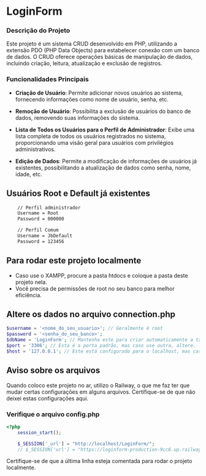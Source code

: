 
# LoginForm

### Descrição do Projeto

Este projeto é um sistema CRUD desenvolvido em PHP, utilizando a extensão PDO (PHP Data Objects) para estabelecer conexão com um banco de dados. O CRUD oferece operações básicas de manipulação de dados, incluindo criação, leitura, atualização e exclusão de registros.

### Funcionalidades Principais

- **Criação de Usuário**: Permite adicionar novos usuários ao sistema, fornecendo informações como nome de usuário, senha, etc.

- **Remoção de Usuário**: Possibilita a exclusão de usuários do banco de dados, removendo suas informações do sistema.

- **Lista de Todos os Usuários para o Perfil de Administrador**: Exibe uma lista completa de todos os usuários registrados no sistema, proporcionando uma visão geral para usuários com privilégios administrativos.

- **Edição de Dados**: Permite a modificação de informações de usuários já existentes, possibilitando a atualização de dados como senha, nome, idade, etc.

## Usuários Root e Default já existentes 
```bash
    // Perfil administrador
    Username = Root
    Password = 000000

    // Perfil Comum
    Username = JbDefault
    Password = 123456
```

## Para rodar este projeto localmente

- Caso use o XAMPP, procure a pasta htdocs e coloque a pasta deste projeto nela.
- Você precisa de permissões de root no seu banco para melhor eficiência.

## Altere os dados no arquivo connection.php

```php
$username = '<nome_do_seu_usuario>'; // Geralmente é root
$password = '<senha_do_seu_banco>';
$dbName = 'LoginForm'; // Mantenha este para criar automaticamente a tabela e o banco
$port = '3306'; // Esta é a porta padrão, mas caso use outra, altere.
$host = '127.0.0.1'; // Este está configurado para o localhost, mas caso possua um IP, coloque-o aqui.
```

## Aviso sobre os arquivos

Quando coloco este projeto no ar, utilizo o Railway, o que me faz ter que mudar certas configurações em alguns arquivos. Certifique-se de que não deixei estas configurações aqui.

### Verifique o arquivo config.php

```php
<?php
    session_start();

    $_SESSION['_url'] = "http://localhost/LoginForm/";
    // $_SESSION['url'] = "https://loginform-production-9cc6.up.railway.app/";

```

Certifique-se de que a última linha esteja comentada para rodar o projeto localmente.

